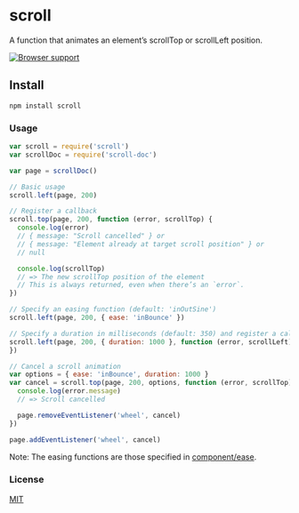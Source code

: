 # scroll
A function that animates an element’s scrollTop or scrollLeft position.

[![Browser support](https://ci.testling.com/michaelrhodes/scroll.png)](https://ci.testling.com/michaelrhodes/scroll)

## Install
```
npm install scroll
```

### Usage
``` js
var scroll = require('scroll')
var scrollDoc = require('scroll-doc')

var page = scrollDoc()

// Basic usage
scroll.left(page, 200)

// Register a callback
scroll.top(page, 200, function (error, scrollTop) {
  console.log(error)
  // { message: "Scroll cancelled" } or
  // { message: "Element already at target scroll position" } or
  // null

  console.log(scrollTop)
  // => The new scrollTop position of the element
  // This is always returned, even when there’s an `error`.
})

// Specify an easing function (default: 'inOutSine')
scroll.left(page, 200, { ease: 'inBounce' })

// Specify a duration in milliseconds (default: 350) and register a callback.
scroll.left(page, 200, { duration: 1000 }, function (error, scrollLeft) {
})

// Cancel a scroll animation 
var options = { ease: 'inBounce', duration: 1000 }
var cancel = scroll.top(page, 200, options, function (error, scrollTop) {
  console.log(error.message)
  // => Scroll cancelled

  page.removeEventListener('wheel', cancel)
})

page.addEventListener('wheel', cancel)
```

Note: The easing functions are those specified in [component/ease](https://github.com/component/ease).

### License
[MIT](http://opensource.org/licenses/MIT)
